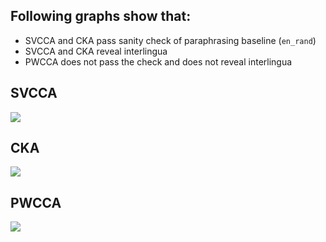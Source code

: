 ## Following graphs show that:
  * SVCCA and CKA pass sanity check of paraphrasing baseline (```en_rand```)
  * SVCCA and CKA reveal interlingua 
  * PWCCA does not pass the check and does not reveal interlingua
  
 ## SVCCA
 <image src="abstraction_pattern_tuned_xnli_langs_svcca.pdf"/>
 
 ## CKA
 <image src="abstraction_pattern_tuned_xnli_langs_cka.pdf"/>
 
 ## PWCCA
 <image src="abstraction_pattern_tuned_xnli_langs_pwcca.pdf"/>
